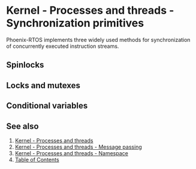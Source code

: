# Kernel - Processes and threads - Synchronization primitives

Phoenix-RTOS implements three widely used methods for synchronization of concurrently executed instruction streams.

## Spinlocks

## Locks and mutexes

## Conditional variables


## See also

1. [Kernel - Processes and threads](README.MD)
2. [Kernel - Processes and threads - Message passing](msg.md)
3. [Kernel - Processes and threads - Namespace](namespace.md)
4. [Table of Contents](../../README.md)

